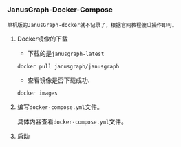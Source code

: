 ### JanusGraph-Docker-Compose

`单机版的JanusGraph-docker就不记录了，根据官网教程傻瓜操作即可。`

1. Docker镜像的下载

    - 下载的是`janusgraph-latest`

    `docker pull janusgraph/janusgraph`

    - 查看镜像是否下载成功.

    `docker images`

2. 编写`docker-compose.yml`文件。
    
    具体内容查看`docker-compose.yml`文件。

3. 启动
    